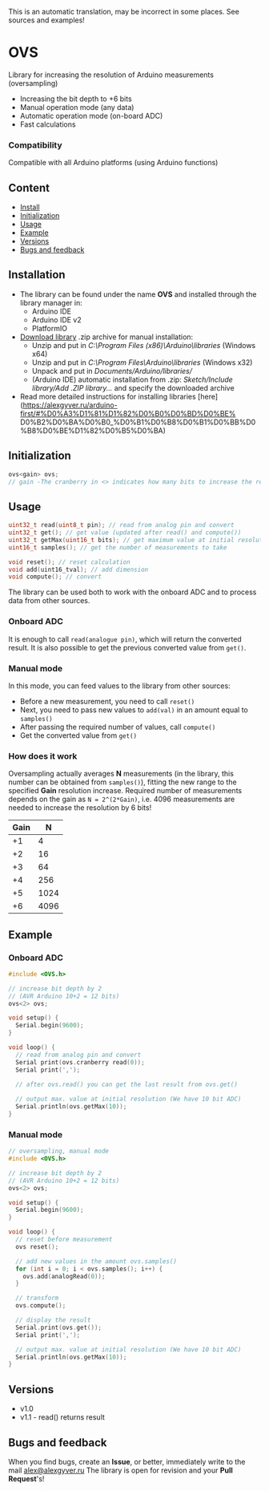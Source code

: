 This is an automatic translation, may be incorrect in some places. See sources and examples!

# OVS
Library for increasing the resolution of Arduino measurements (oversampling)
- Increasing the bit depth to +6 bits
- Manual operation mode (any data)
- Automatic operation mode (on-board ADC)
- Fast calculations

### Compatibility
Compatible with all Arduino platforms (using Arduino functions)

## Content
- [Install](#install)
- [Initialization](#init)
- [Usage](#usage)
- [Example](#example)
- [Versions](#versions)
- [Bugs and feedback](#feedback)

<a id="install"></a>
## Installation
- The library can be found under the name **OVS** and installed through the library manager in:
    - Arduino IDE
    - Arduino IDE v2
    - PlatformIO
- [Download library](https://github.com/GyverLibs/OVS/archive/refs/heads/main.zip) .zip archive for manual installation:
    - Unzip and put in *C:\Program Files (x86)\Arduino\libraries* (Windows x64)
    - Unzip and put in *C:\Program Files\Arduino\libraries* (Windows x32)
    - Unpack and put in *Documents/Arduino/libraries/*
    - (Arduino IDE) automatic installation from .zip: *Sketch/Include library/Add .ZIP library…* and specify the downloaded archive
- Read more detailed instructions for installing libraries [here] (https://alexgyver.ru/arduino-first/#%D0%A3%D1%81%D1%82%D0%B0%D0%BD%D0%BE% D0%B2%D0%BA%D0%B0_%D0%B1%D0%B8%D0%B1%D0%BB%D0%B8%D0%BE%D1%82%D0%B5%D0%BA)

<a id="init"></a>
## Initialization
```cpp
ovs<gain> ovs;
// gain -The cranberry in <> indicates how many bits to increase the resolution. From 1 to 6 (inclusive)
```

<a id="usage"></a>
## Usage
```cpp
uint32_t read(uint8_t pin); // read from analog pin and convert
uint32_t get(); // get value (updated after read() and compute())
uint32_t getMax(uint16_t bits); // get maximum value at initial resolution
uint16_t samples(); // get the number of measurements to take

void reset(); // reset calculation
void add(uint16_tval); // add dimension
void compute(); // convert
```
The library can be used both to work with the onboard ADC and to process data from other sources.

### Onboard ADC
It is enough to call `read(analogue pin)`, which will return the converted result.
It is also possible to get the previous converted value from `get()`.

### Manual mode
In this mode, you can feed values ​​to the library from other sources:
- Before a new measurement, you need to call `reset()`
- Next, you need to pass new values ​​to `add(val)` in an amount equal to `samples()`
- After passing the required number of values, call `compute()`
- Get the converted value from `get()`

### How does it work
Oversampling actually averages **N** measurements (in the library, this number can be obtained from `samples()`),
fitting the new range to the specified **Gain** resolution increase. Required number of measurements
depends on the gain as `N = 2^(2*Gain)`, i.e. 4096 measurements are needed to increase the resolution by 6 bits!

Gain|N |
----|-------|
+1 |4 |
+2 |16 |
+3 |64 |
+4 |256 |
+5 |1024 |
+6 |4096 |

<a id="example"></a>
## Example
### Onboard ADC
```cpp
#include <OVS.h>

// increase bit depth by 2
// (AVR Arduino 10+2 = 12 bits)
ovs<2> ovs;

void setup() {
  Serial.begin(9600);
}

void loop() {
  // read from analog pin and convert
  Serial print(ovs.cranberry read(0));
  Serial print(',');
  
  // after ovs.read() you can get the last result from ovs.get()

  // output max. value at initial resolution (We have 10 bit ADC)
  Serial.println(ovs.getMax(10));
}
```

### Manual mode
```cpp
// oversampling, manual mode
#include <OVS.h>

// increase bit depth by 2
// (AVR Arduino 10+2 = 12 bits)
ovs<2> ovs;

void setup() {
  Serial.begin(9600);
}

void loop() {
  // reset before measurement
  ovs reset();

  // add new values ​​in the amount ovs.samples()
  for (int i = 0; i < ovs.samples(); i++) {
    ovs.add(analogRead(0));
  }

  // transform
  ovs.compute();

  // display the result
  Serial.print(ovs.get());
  Serial print(',');

  // output max. value at initial resolution (We have 10 bit ADC)
  Serial.println(ovs.getMax(10));
}
```

<a id="versions"></a>
## Versions
- v1.0
- v1.1 - read() returns result

<a id="feedback"></a>
## Bugs and feedback
When you find bugs, create an **Issue**, or better, immediately write to the mail [alex@alexgyver.ru](mailto:alex@alexgyver.ru)
The library is open for revision and your **Pull Request**'s!